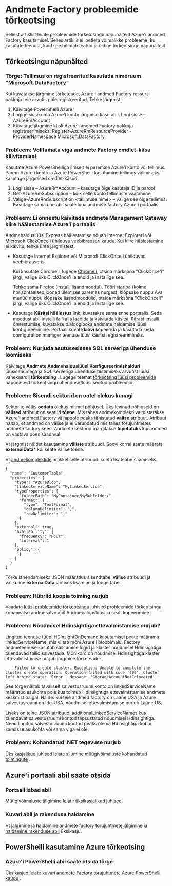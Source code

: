 <properties 
    pageTitle="Azure'i andmed Factory probleemide tõrkeotsing" 
    description="Saate teada, kuidas Azure'i andmed Factory seotud probleemide tõrkeotsing." 
    services="data-factory" 
    documentationCenter="" 
    authors="spelluru" 
    manager="jhubbard" 
    editor="monicar"/>

<tags 
    ms.service="data-factory" 
    ms.workload="data-services" 
    ms.tgt_pltfrm="na" 
    ms.devlang="na" 
    ms.topic="article" 
    ms.date="08/31/2016" 
    ms.author="spelluru"/>

# <a name="troubleshoot-data-factory-issues"></a>Andmete Factory probleemide tõrkeotsing
Sellest artiklist leiate probleemide tõrkeotsingu näpunäiteid Azure'i andmed Factory kasutamisel. Selles artiklis ei loetleta võimalikke probleeme, kui kasutate teenust, kuid see hõlmab teatud ja üldine tõrkeotsingu näpunäiteid.   

## <a name="troubleshooting-tips"></a>Tõrkeotsingu näpunäited

### <a name="error-the-subscription-is-not-registered-to-use-namespace-microsoftdatafactory"></a>Tõrge: Tellimus on registreeritud kasutada nimeruum "Microsoft.DataFactory"
Kui kuvatakse järgmine tõrketeade, Azure'i andmed Factory ressursi pakkuja teie arvutis pole registreeritud. Tehke järgmist. 

1. Käivitage PowerShelli Azure. 
2. Logige sisse oma Azure'i konto järgmise käsu abil.
        Logi sisse – AzureRmAccount 
3. Käivitage järgmine käsk Azure'i andmed Factory pakkuja registreerimiseks.
        Register-AzureRmResourceProvider - ProviderNamespace Microsoft.DataFactory

### <a name="problem-unauthorized-error-when-running-a-data-factory-cmdlet"></a>Probleem: Volitamata viga andmete Factory cmdlet-käsu käivitamisel
Kasutate Azure PowerShelliga ilmselt ei paremale Azure'i konto või tellimus. Parem Azure'i konto ja Azure PowerShelli kasutamine tellimus valimiseks kasutage järgmised cmdlet-käsud. 

1. Logi sisse – AzureRmAccount – kasutage õige kasutaja ID ja parool
2. Get-AzureRmSubscription – kõik selle konto tellimuste vaatamine. 
3. Valige-AzureRmSubscription &lt;tellimuse nime&gt; – valige see õige tellimus. Kasutage sama ühe abil saate luua andmete factory Azure'i portaalis.

### <a name="problem-fail-to-launch-data-management-gateway-express-setup-from-azure-portal"></a>Probleem: Ei õnnestu käivitada andmete Management Gateway kiire häälestamise Azure'i portaalis
Andmehalduslüüsi Express häälestamise nõuab Internet Exploreri või Microsoft ClickOnce'i ühilduva veebibrauseri kaudu. Kui kiire häälestamine ei käivitu, tehke ühte järgmistest. 

- Kasutage Internet Explorer või Microsoft ClickOnce'i ühilduvad veebibrauseris.

    Kui kasutate Chrome'i, lugege [Chrome'i](https://chrome.google.com/webstore/), otsida märksõna "ClickOnce'i" järgi, valige üks ClickOnce'i laiendid ja installige see. 
    
    Tehke sama Firefox (installi lisandmoodul). Tööriistariba (kolme horisontaalsed jooned ülemises paremas nurgas), klõpsake nuppu Ava menüü nuppu klõpsake lisandmoodulid, otsida märksõna "ClickOnce'i" järgi, valige üks ClickOnce'i laiendid ja installige see. 

- Kasutage **Käsitsi häälestus** link, kuvatakse sama enne portaalis. Seda moodust abil installi faili alla laadida ja käivitada käsitsi. Pärast installi õnnestumise, kuvatakse dialoogiboks andmete haldamise lüüsi konfigureerimine. Portaali kuval **klahvi** kopeerida ja kasutada seda configuration manager teenuse lüüsi käsitsi registreerimiseks.  

### <a name="problem-fail-to-connect-to-on-premises-sql-server"></a>Probleem: Nurjuda asutusesisese SQL serveriga ühenduse loomiseks 
Käivitage **Andmete Andmehalduslüüsi Konfigureerimishalduri** lüüsiseadmega ja SQL serveriga ühenduse testimiseks arvutist lüüsi vahekaardil **tõrkeotsing** . Lugege teemat [tõrkeotsing lüüsi probleemide](data-factory-data-management-gateway.md#troubleshoot-gateway-issues) näpunäiteid tõrkeotsingu ühenduse/lüüsi seotud probleemid.   
 

### <a name="problem-input-slices-are-in-waiting-state-for-ever"></a>Probleem: Sisendi sektorid on ootel olekus kunagi

Sektorite võiks **oodata** olekus mitmel põhjusel. Üks levinud põhjuseid on **välised** atribuut on seatud **tõene**. Mis tahes andmekomplekti valmistatakse Azure'i andmed Factory väljapoole peaks tähistatud **välise** atribuut. Atribuut näitab, et andmed on välise ja ei varundatud mis tahes torujuhtmetes andmete factory sees. Andmete sektorid märgitakse **lõpetatuks** kui andmed on vastava poes saadaval. 

Vt järgmist näidet kasutamine **väliste** atribuudi. Soovi korral saate määrata **externalData*** kui seate välise tõene.

Vt [andmekomplektide](data-factory-create-datasets.md) artikkel selle atribuudi kohta lisateabe saamiseks.
    
    {
      "name": "CustomerTable",
      "properties": {
        "type": "AzureBlob",
        "linkedServiceName": "MyLinkedService",
        "typeProperties": {
          "folderPath": "MyContainer/MySubFolder/",
          "format": {
            "type": "TextFormat",
            "columnDelimiter": ",",
            "rowDelimiter": ";"
          }
        },
        "external": true,
        "availability": {
          "frequency": "Hour",
          "interval": 1
        },
        "policy": {
          }
        }
      }
    }

Tõrke lahendamiseks JSON määratlus sisendtabel **välise** atribuudi ja valikuline **externalData** jaotises lisamine ja looge tabel. 

### <a name="problem-hybrid-copy-operation-fails"></a>Probleem: Hübriid koopia toiming nurjub
Vaadata [lüüsi probleemide tõrkeotsingu](data-factory-data-management-gateway.md#troubleshoot-gateway-issues) juhised probleemide tõrkeotsingu kohapealse andmesalve abil Andmehalduslüüsi ja sealt kopeerimine. 

### <a name="problem-on-demand-hdinsight-provisioning-fails"></a>Probleem: Nõudmisel Hdinsightiga ettevalmistamise nurjub?
Lingitud teenuse tüüpi HDInsightOnDemand kasutamisel peate määrama linkedServiceName, mis viitab mõni Azure'i bloobimälu. Factory andmeteenuse kasutab säilitamise logid ja klaster nõudmisel Hdinsightiga täiendavad failid salvestada.  Mõnikord on nõudmisel Hdinsightiga klaster ettevalmistamise nurjub järgmine tõrketeade:

        Failed to create cluster. Exception: Unable to complete the cluster create operation. Operation failed with code '400'. Cluster left behind state: 'Error'. Message: 'StorageAccountNotColocated'.

See tõrge näitab tavaliselt salvestusruumi konto on linkedServiceName määratud asukohta pole kus toimub Hdinsightiga ettevalmistamise andmete keskmist paigal. Näide: kui teie andmed factory on Lääne USA ja Azure salvestusruumi on Ida-USA, nõudmisel ettevalmistamise nurjub Lääne US.

Lisaks on teine JSON atribuudi additionalLinkedServiceNames kus täiendavat salvestusruumi kontod täpsustatud nõudmisel Hdinsightiga. Need lingitud salvestusruumi kontod peaks olema Hdinsightiga kobar samasse asukohta või sama viga ei ole.

### <a name="problem-custom-net-activity-fails"></a>Probleem: Kohandatud .NET tegevuse nurjub
Üksikasjalikud juhised leiate [silumine müügivõimaluste kohandatud toimingute](data-factory-use-custom-activities.md#debug-the-pipeline) . 

## <a name="use-azure-portal-to-troubleshoot"></a>Azure'i portaali abil saate otsida 

### <a name="using-portal-blades"></a>Portaali labad abil
[Müügivõimaluste jälgimine](data-factory-build-your-first-pipeline-using-editor.md#monitor-pipeline) leiate üksikasjalikud juhised. 

### <a name="using-monitor-and-manage-app"></a>Kuvari abil ja rakenduse haldamine
Vt [jälgimine ja haldamine andmete factory torujuhtmete jälgimine ja haldamine rakenduse abil](data-factory-monitor-manage-app.md) üksikasju. 

## <a name="use-azure-powershell-to-troubleshoot"></a>PowerShelli kasutamine Azure tõrkeotsing

### <a name="use-azure-powershell-to-troubleshoot-an-error"></a>Azure'i PowerShelli abil saate otsida tõrge  
Üksikasjad leiate [kuvari andmete Factory torujuhtmete Azure PowerShelli kaudu](data-factory-build-your-first-pipeline-using-powershell.md#monitor-pipeline) . 


[adfgetstarted]: data-factory-copy-data-from-azure-blob-storage-to-sql-database.md
[use-custom-activities]: data-factory-use-custom-activities.md
[troubleshoot]: data-factory-troubleshoot.md
[developer-reference]: http://go.microsoft.com/fwlink/?LinkId=516908
[cmdlet-reference]: http://go.microsoft.com/fwlink/?LinkId=517456
[json-scripting-reference]: http://go.microsoft.com/fwlink/?LinkId=516971

[azure-portal]: https://portal.azure.com/

[image-data-factory-troubleshoot-with-error-link]: ./media/data-factory-troubleshoot/DataFactoryWithErrorLink.png

[image-data-factory-troubleshoot-datasets-with-errors-blade]: ./media/data-factory-troubleshoot/DatasetsWithErrorsBlade.png

[image-data-factory-troubleshoot-table-blade-with-problem-slices]: ./media/data-factory-troubleshoot/TableBladeWithProblemSlices.png

[image-data-factory-troubleshoot-activity-run-with-error]: ./media/data-factory-troubleshoot/ActivityRunDetailsWithError.png

[image-data-factory-troubleshoot-dataslice-blade-with-active-runs]: ./media/data-factory-troubleshoot/DataSliceBladeWithActivityRuns.png

[image-data-factory-troubleshoot-walkthrough2-with-errors-link]: ./media/data-factory-troubleshoot/Walkthrough2WithErrorsLink.png

[image-data-factory-troubleshoot-walkthrough2-datasets-with-errors]: ./media/data-factory-troubleshoot/Walkthrough2DataSetsWithErrors.png

[image-data-factory-troubleshoot-walkthrough2-table-with-problem-slices]: ./media/data-factory-troubleshoot/Walkthrough2TableProblemSlices.png

[image-data-factory-troubleshoot-walkthrough2-slice-activity-runs]: ./media/data-factory-troubleshoot/Walkthrough2DataSliceActivityRuns.png

[image-data-factory-troubleshoot-activity-run-details]: ./media/data-factory-troubleshoot/Walkthrough2ActivityRunDetails.png
 